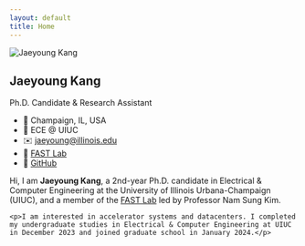 ```yaml
---
layout: default
title: Home
---
```


<link rel="stylesheet" href="/assets/css/style.css">

<div class="profile-container">
  <!-- LEFT COLUMN -->
  <div class="profile-sidebar">
    <img src="/assets/img/avatar.jpg" alt="Jaeyoung Kang">
    <h2>Jaeyoung Kang</h2>
    <p>Ph.D. Candidate & Research Assistant</p>
    <ul>
      <li>📍 Champaign, IL, USA</li>
      <li>🏫 ECE @ UIUC</li>
      <li>✉️ <a href="mailto:jaeyoung@illinois.edu">jaeyoung@illinois.edu</a></li>
      <li>🔗 <a href="https://fast.ece.illinois.edu/">FAST Lab</a></li>
      <li>🐙 <a href="https://github.com/Jae0504">GitHub</a></li>
    </ul>
  </div>

  <!-- RIGHT COLUMN -->
  <div class="profile-main">
    <p>Hi, I am <strong>Jaeyoung Kang</strong>, a 2nd-year Ph.D. candidate in Electrical & Computer Engineering at the University of Illinois Urbana-Champaign (UIUC), and a member of the <a href="https://fast.ece.illinois.edu/">FAST Lab</a> led by Professor Nam Sung Kim.</p>

    <p>I am interested in accelerator systems and datacenters. I completed my undergraduate studies in Electrical & Computer Engineering at UIUC in December 2023 and joined graduate school in January 2024.</p>
  </div>
</div>